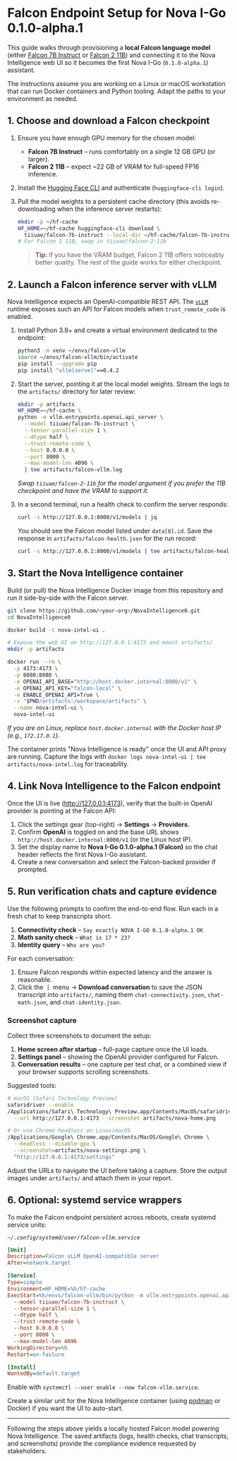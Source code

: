 # Falcon Endpoint Setup for Nova I-Go 0.1.0-alpha.1

This guide walks through provisioning a **local Falcon language model** (either
[Falcon 7B Instruct](https://huggingface.co/tiiuae/falcon-7b-instruct) or
[Falcon 2 11B](https://huggingface.co/tiiuae/falcon-2-11b)) and connecting it to
the Nova Intelligence web UI so it becomes the first Nova I-Go
(`0.1.0-alpha.1`) assistant.

The instructions assume you are working on a Linux or macOS workstation that can
run Docker containers and Python tooling. Adapt the paths to your environment as
needed.

## 1. Choose and download a Falcon checkpoint

1. Ensure you have enough GPU memory for the chosen model:
   * **Falcon 7B Instruct** – runs comfortably on a single 12 GB GPU (or larger).
   * **Falcon 2 11B** – expect ~22 GB of VRAM for full-speed FP16 inference.
2. Install the [Hugging Face CLI](https://huggingface.co/docs/huggingface_hub/quick-start#login) and authenticate (`huggingface-cli login`).
3. Pull the model weights to a persistent cache directory (this avoids
   re-downloading when the inference server restarts):

   ```bash
   mkdir -p ~/hf-cache
   HF_HOME=~/hf-cache huggingface-cli download \
     tiiuae/falcon-7b-instruct --local-dir ~/hf-cache/falcon-7b-instruct
   # For Falcon 2 11B, swap in tiiuae/falcon-2-11b
   ```

   > **Tip:** If you have the VRAM budget, Falcon 2 11B offers noticeably better
   > quality. The rest of the guide works for either checkpoint.

## 2. Launch a Falcon inference server with vLLM

Nova Intelligence expects an OpenAI-compatible REST API. The
[`vLLM`](https://github.com/vllm-project/vllm) runtime exposes such an API for
Falcon models when `trust_remote_code` is enabled.

1. Install Python 3.9+ and create a virtual environment dedicated to the
   endpoint:

   ```bash
   python3 -m venv ~/envs/falcon-vllm
   source ~/envs/falcon-vllm/bin/activate
   pip install --upgrade pip
   pip install "vllm[serve]"==0.4.2
   ```

2. Start the server, pointing it at the local model weights. Stream the logs to
   the `artifacts/` directory for later review:

   ```bash
   mkdir -p artifacts
   HF_HOME=~/hf-cache \
   python -m vllm.entrypoints.openai.api_server \
     --model tiiuae/falcon-7b-instruct \
     --tensor-parallel-size 1 \
     --dtype half \
     --trust-remote-code \
     --host 0.0.0.0 \
     --port 8000 \
     --max-model-len 4096 \
     | tee artifacts/falcon-vllm.log
   ```

   *Swap `tiiuae/falcon-2-11b` for the model argument if you prefer the 11B
   checkpoint and have the VRAM to support it.*

3. In a second terminal, run a health check to confirm the server responds:

   ```bash
   curl -s http://127.0.0.1:8000/v1/models | jq
   ```

   You should see the Falcon model listed under `data[0].id`. Save the response
   in `artifacts/falcon-health.json` for the run record:

   ```bash
   curl -s http://127.0.0.1:8000/v1/models | tee artifacts/falcon-health.json
   ```

## 3. Start the Nova Intelligence container

Build (or pull) the Nova Intelligence Docker image from this repository and run
it side-by-side with the Falcon server.

```bash
git clone https://github.com/<your-org>/NovaIntelligence0.git
cd NovaIntelligence0

docker build -t nova-intel-ui .

# Expose the web UI on http://127.0.0.1:4173 and mount artifacts/
mkdir -p artifacts

docker run --rm \
  -p 4173:4173 \
  -p 8080:8080 \
  -e OPENAI_API_BASE="http://host.docker.internal:8000/v1" \
  -e OPENAI_API_KEY="falcon-local" \
  -e ENABLE_OPENAI_API=True \
  -v "$PWD/artifacts:/workspace/artifacts" \
  --name nova-intel-ui \
  nova-intel-ui
```

*If you are on Linux, replace `host.docker.internal` with the Docker host IP
(e.g., `172.17.0.1`).*

The container prints "Nova Intelligence is ready" once the UI and API proxy are
running. Capture the logs with `docker logs nova-intel-ui | tee artifacts/nova-intel.log` for
traceability.

## 4. Link Nova Intelligence to the Falcon endpoint

Once the UI is live (http://127.0.0.1:4173), verify that the built-in OpenAI
provider is pointing at the Falcon API:

1. Click the settings gear (top-right) → **Settings** → **Providers**.
2. Confirm **OpenAI** is toggled on and the base URL shows `http://host.docker.internal:8000/v1` (or the Linux host IP).
3. Set the display name to **Nova I-Go 0.1.0-alpha.1 (Falcon)** so the chat
   header reflects the first Nova I-Go assistant.
4. Create a new conversation and select the Falcon-backed provider if prompted.

## 5. Run verification chats and capture evidence

Use the following prompts to confirm the end-to-end flow. Run each in a fresh
chat to keep transcripts short.

1. **Connectivity check** – `Say exactly NOVA I-GO 0.1.0-alpha.1 OK`
2. **Math sanity check** – `What is 17 * 23?`
3. **Identity query** – `Who are you?`

For each conversation:

1. Ensure Falcon responds within expected latency and the answer is reasonable.
2. Click the **⋮** menu → **Download conversation** to save the JSON transcript
   into `artifacts/`, naming them `chat-connectivity.json`, `chat-math.json`, and
   `chat-identity.json`.

### Screenshot capture

Collect three screenshots to document the setup:

1. **Home screen after startup** – full-page capture once the UI loads.
2. **Settings panel** – showing the OpenAI provider configured for Falcon.
3. **Conversation results** – one capture per test chat, or a combined view if
   your browser supports scrolling screenshots.

Suggested tools:

```bash
# macOS (Safari Technology Preview)
safaridriver --enable
/Applications/Safari\ Technology\ Preview.app/Contents/MacOS/safaridriver \
  --url http://127.0.0.1:4173 --screenshot artifacts/nova-home.png

# Or use Chrome headless on Linux/macOS
/Applications/Google\ Chrome.app/Contents/MacOS/Google\ Chrome \
  --headless --disable-gpu \
  --screenshot=artifacts/nova-settings.png \
  "http://127.0.0.1:4173/settings"
```

Adjust the URLs to navigate the UI before taking a capture. Store the output
images under `artifacts/` and attach them in your report.

## 6. Optional: systemd service wrappers

To make the Falcon endpoint persistent across reboots, create systemd service
units:

*`~/.config/systemd/user/falcon-vllm.service`*

```ini
[Unit]
Description=Falcon vLLM OpenAI-compatible server
After=network.target

[Service]
Type=simple
Environment=HF_HOME=%h/hf-cache
ExecStart=%h/envs/falcon-vllm/bin/python -m vllm.entrypoints.openai.api_server \
  --model tiiuae/falcon-7b-instruct \
  --tensor-parallel-size 1 \
  --dtype half \
  --trust-remote-code \
  --host 0.0.0.0 \
  --port 8000 \
  --max-model-len 4096
WorkingDirectory=%h
Restart=on-failure

[Install]
WantedBy=default.target
```

Enable with `systemctl --user enable --now falcon-vllm.service`.

Create a similar unit for the Nova Intelligence container (using
[podman](https://podman.io/) or Docker) if you want the UI to auto-start.

---

Following the steps above yields a locally hosted Falcon model powering Nova
Intelligence. The saved artifacts (logs, health checks, chat transcripts, and
screenshots) provide the compliance evidence requested by stakeholders.
